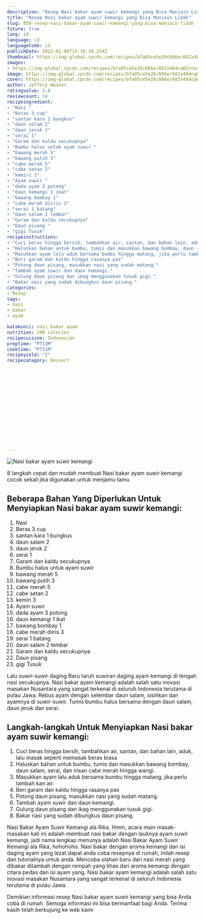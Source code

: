 ```yaml
---
description: "Resep Nasi bakar ayam suwir kemangi yang Bisa Manjain Lidah"
title: "Resep Nasi bakar ayam suwir kemangi yang Bisa Manjain Lidah"
slug: 859-resep-nasi-bakar-ayam-suwir-kemangi-yang-bisa-manjain-lidah
future: true
lang: id
language: id
languageCode: id
publishDate: 2022-01-06T15:36:38.254Z 
thumbnail: https://img-global.cpcdn.com/recipes/bfa05ce5e26c666e/682x484cq65/nasi-bakar-ayam-suwir-kemangi-foto-resep-utama.png
images:
- https://img-global.cpcdn.com/recipes/bfa05ce5e26c666e/682x484cq65/nasi-bakar-ayam-suwir-kemangi-foto-resep-utama.png
image: https://img-global.cpcdn.com/recipes/bfa05ce5e26c666e/682x484cq65/nasi-bakar-ayam-suwir-kemangi-foto-resep-utama.png
cover: https://img-global.cpcdn.com/recipes/bfa05ce5e26c666e/682x484cq65/nasi-bakar-ayam-suwir-kemangi-foto-resep-utama.png
author: Jeffery Weaver
ratingvalue: 3.8
reviewcount: 14
recipeingredient:
- "Nasi "
- "Beras 3 cup"
- "santan kara 1 bungkus"
- "daun salam 2"
- "daun jeruk 2"
- "serai 1"
- "Garam dan kaldu secukupnya"
- "Bumbu halus untuk ayam suwir "
- "bawang merah 5"
- "bawang putih 3"
- "cabe merah 5"
- "cabe setan 2"
- "kemiri 3"
- "Ayam suwir "
- "dada ayam 3 potong"
- "daun kemangi 1 ikat"
- "bawang bombay 1"
- "cabe merah diiris 3"
- "serai 1 batang"
- "daun salam 2 lembar"
- "Garam dan kaldu secukupnya"
- "Daun pisang "
- "gigi Tusuk"
recipeinstructions:
- "Cuci beras hingga bersih, tambahkan air, santan, dan bahan lain, aduk, lalu masak seperti memasak beras biasa"
- "Haluskan bahan untuk bumbu, tumis dan masukkan bawang bombay, daun salam, serai, dan irisan cabe merah hingga wangi."
- "Masukkan ayam lalu aduk bersama bumbu hingga matang, jika perlu tambah kan air."
- "Beri garam dan kaldu hingga rasanya pas"
- "Potong daun pisang, masukkan nasi yang sudah matang."
- "Tambah ayam suwir dan daun kemangi."
- "Gulung daun pisang dan ikag menggunakan tusuk gigi."
- "Bakar nasi yang sudah dibungkus daun pisang."
categories:
- Resep
tags:
- nasi
- bakar
- ayam

katakunci: nasi bakar ayam 
nutrition: 200 calories
recipecuisine: Indonesian
preptime: "PT13M"
cooktime: "PT31M"
recipeyield: "2"
recipecategory: Dessert


     
    
    
    
    
    
    
    
    
    
    
      
    
---
```



![Nasi bakar ayam suwir kemangi](https://img-global.cpcdn.com/recipes/bfa05ce5e26c666e/682x484cq65/nasi-bakar-ayam-suwir-kemangi-foto-resep-utama.png)

8 langkah cepat dan mudah membuat  Nasi bakar ayam suwir kemangi cocok sekali jika digunakan untuk menjamu tamu

<!--inarticleads1-->

## Beberapa Bahan Yang Diperlukan Untuk Menyiapkan Nasi bakar ayam suwir kemangi:

1. Nasi 
1. Beras 3 cup
1. santan kara 1 bungkus
1. daun salam 2
1. daun jeruk 2
1. serai 1
1. Garam dan kaldu secukupnya
1. Bumbu halus untuk ayam suwir 
1. bawang merah 5
1. bawang putih 3
1. cabe merah 5
1. cabe setan 2
1. kemiri 3
1. Ayam suwir 
1. dada ayam 3 potong
1. daun kemangi 1 ikat
1. bawang bombay 1
1. cabe merah diiris 3
1. serai 1 batang
1. daun salam 2 lembar
1. Garam dan kaldu secukupnya
1. Daun pisang 
1. gigi Tusuk

Lalu suwir-suwir daging Baru taruh suwiran daging ayam kemangi di tengah nasi secukupnya. Nasi bakar ayam kemangi adalah salah satu inovasi masakan Nusantara yang sangat terkenal di seluruh Indonesia terutama di pulau Jawa. Rebus ayam dengan selembar daun salam, sisihkan dan ayamnya di suwir-suwir. Tumis bumbu halus bersama dengan daun salam, daun jeruk dan serai. 

<!--inarticleads2-->

## Langkah-langkah Untuk Menyiapkan Nasi bakar ayam suwir kemangi:

1. Cuci beras hingga bersih, tambahkan air, santan, dan bahan lain, aduk, lalu masak seperti memasak beras biasa
1. Haluskan bahan untuk bumbu, tumis dan masukkan bawang bombay, daun salam, serai, dan irisan cabe merah hingga wangi.
1. Masukkan ayam lalu aduk bersama bumbu hingga matang, jika perlu tambah kan air.
1. Beri garam dan kaldu hingga rasanya pas
1. Potong daun pisang, masukkan nasi yang sudah matang.
1. Tambah ayam suwir dan daun kemangi.
1. Gulung daun pisang dan ikag menggunakan tusuk gigi.
1. Bakar nasi yang sudah dibungkus daun pisang.


Nasi Bakar Ayam Suwir Kemangi ala Rika. Hmm, acara main masak-masakan kali ini adalah membuat nasi bakar dengan lauknya ayam suwir kemangi, jadi nama lengkap menunya adalah Nasi Bakar Ayam Suwir Kemangi ala Rika, hohohoho. Nasi bakar dengan aroma kemangi dan isi daging ayam yang lezat dapat anda coba resepnya di rumah, Inilah resep dan tutorialnya untuk anda. Mencoba olahan baru dari nasi merah yang dibakar ditambah dengan rempah yang khas dari aroma kemangi dengan citara pedas dan isi ayam yang. Nasi bakar ayam kemangi adalah salah satu inovasi masakan Nusantara yang sangat terkenal di seluruh Indonesia terutama di pulau Jawa. 

Demikian informasi  resep Nasi bakar ayam suwir kemangi   yang bisa Anda coba di rumah. Semoga informasi ini bisa bermanfaat bagi Anda. Terima kasih telah berkujung ke web kami
